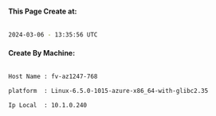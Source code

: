 
   
#### This Page Create at:

```bash

2024-03-06 - 13:35:56 UTC

```

#### Create By Machine:

```bash

Host Name : fv-az1247-768

platform  : Linux-6.5.0-1015-azure-x86_64-with-glibc2.35

Ip Local  : 10.1.0.240

```


